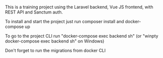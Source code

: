 This is a training project using the Laravel backend, Vue JS frontend, with REST API and Sanctum auth.

To install and start the project just run composer install and docker-compose up

To go to the project CLI run "docker-compose exec backend sh" (or "winpty docker-compose exec backend sh" on Windows)

Don't forget to run the migrations from docker CLI
